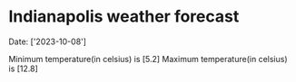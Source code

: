 # Indianapolis weather forecast 
Date: ['2023-10-08'] 

Minimum temperature(in celsius) is [5.2] 
Maximum temperature(in celsius) is [12.8]